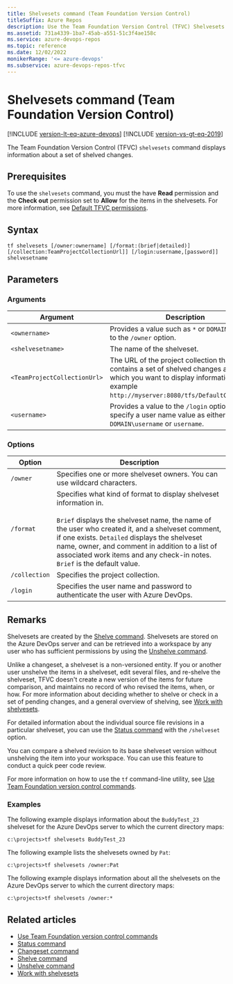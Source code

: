 ```yaml
---
title: Shelvesets command (Team Foundation Version Control)
titleSuffix: Azure Repos
description: Use the Team Foundation Version Control (TFVC) Shelvesets command to display information about a set of shelved changes.
ms.assetid: 731a4339-1ba7-45ab-a551-51c3f4ae158c
ms.service: azure-devops-repos
ms.topic: reference
ms.date: 12/02/2022
monikerRange: '<= azure-devops'
ms.subservice: azure-devops-repos-tfvc
---
```



# Shelvesets command (Team Foundation Version Control)

[!INCLUDE [version-lt-eq-azure-devops](../../includes/version-lt-eq-azure-devops.md)]
[!INCLUDE [version-vs-gt-eq-2019](../../includes/version-vs-gt-eq-2019.md)]


The Team Foundation Version Control (TFVC) `shelvesets` command displays information about a set of shelved changes.

## Prerequisites

To use the `shelvesets` command, you must the have **Read** permission and the **Check out** permission set to **Allow** for the items in the shelvesets.  For more information, see  [Default TFVC permissions](../../organizations/security/default-tfvc-permissions.md).

## Syntax

```
tf shelvesets [/owner:ownername] [/format:(brief|detailed)] [/collection:TeamProjectCollectionUrl]] [/login:username,[password]] shelvesetname
```

## Parameters

### Arguments

|**Argument**|**Description**|
|---|---|
|`<ownername>`|Provides a value such as `*` or `DOMAIN\username` to the `/owner` option.|
|`<shelvesetname>`|The name of the shelveset.|
|`<TeamProjectCollectionUrl>`|The URL of the project collection that contains a set of shelved changes about which you want to display information, for example `http://myserver:8080/tfs/DefaultCollection`.|
|`<username>`|Provides a value to the `/login` option. You can specify a user name value as either `DOMAIN\username` or `username`.|

### Options

|**Option**|**Description**|
|---|---|
|`/owner`|Specifies one or more shelveset owners. You can use wildcard characters.|
|`/format`|Specifies what kind of format to display shelveset information in.<br /><br />`Brief` displays the shelveset name, the name of the user who created it, and a shelveset comment, if one exists. `Detailed` displays the shelveset name, owner, and comment in addition to a list of associated work items and any check-in notes. `Brief` is the default value.|
|`/collection`|Specifies the project collection.|
|`/login`|Specifies the user name and password to authenticate the user with Azure DevOps.|

## Remarks

Shelvesets are created by the [Shelve command](shelve-command.md). Shelvesets are stored on the Azure DevOps server and can be retrieved into a workspace by any user who has sufficient permissions by using the [Unshelve command](unshelve-command.md).

Unlike a changeset, a shelveset is a non-versioned entity. If you or another user unshelve the items in a shelveset, edit several files, and re-shelve the shelveset, TFVC doesn't create a new version of the items for future comparison, and maintains no record of who revised the items, when, or how. For more information about deciding whether to shelve or check in a set of pending changes, and a general overview of shelving, see [Work with shelvesets](suspend-your-work-manage-your-shelvesets.md).

For detailed information about the individual source file revisions in a particular shelveset, you can use the [Status command](status-command.md) with the `/shelveset` option.

You can compare a shelved revision to its base shelveset version without unshelving the item into your workspace. You can use this feature to conduct a quick peer code review.

For more information on how to use the `tf` command-line utility, see [Use Team Foundation version control commands](use-team-foundation-version-control-commands.md).

### Examples

The following example displays information about the `BuddyTest_23` shelveset for the Azure DevOps server to which the current directory maps:

```
c:\projects>tf shelvesets BuddyTest_23
```

The following example lists the shelvesets owned by `Pat`:

```
c:\projects>tf shelvesets /owner:Pat
```

The following example displays information about all the shelvesets on the Azure DevOps server to which the current directory maps:

```
c:\projects>tf shelvesets /owner:*
```

## Related articles

- [Use Team Foundation version control commands](use-team-foundation-version-control-commands.md)
- [Status command](status-command.md)
- [Changeset command](changeset-command.md)
- [Shelve command](shelve-command.md)
- [Unshelve command](unshelve-command.md)
- [Work with shelvesets](suspend-your-work-manage-your-shelvesets.md)

